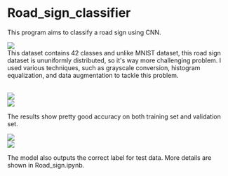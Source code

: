 # Road_sign_classifier
This program aims to classify a road sign using CNN. <br/>

![](https://github.com/Rietchie0119/Lane-detection/assets/28763133/d3b02757-7487-46aa-a62d-b4895f1a3625)<br/>
This dataset contains 42 classes and unlike MNIST dataset, this road sign dataset is ununiformly distributed, so it's way more challenging problem. I used various techniques, such as grayscale conversion, histogram equalization, and data augmentation to tackle this problem.
<br/>
<br/>

![](https://github.com/Rietchie0119/Lane-detection/assets/28763133/fdcef3d9-e46e-456f-b61b-fa4cc6513bf8)<br/>
![](https://github.com/Rietchie0119/Lane-detection/assets/28763133/a16f994e-a1ff-47e1-bc7d-10feca0e776e)<br/>

The results show pretty good accuracy on both training set and validation set.
<br/>

![](https://github.com/Rietchie0119/Lane-detection/assets/28763133/9959d220-7773-472d-ba2b-b01b432d0ea5)<br/>
![](https://github.com/Rietchie0119/Lane-detection/assets/28763133/4575bdf4-b22c-4279-ba6d-eee82793b8f6)<br/>

The model also outputs the correct label for test data.
More details are shown in Road_sign.ipynb.
